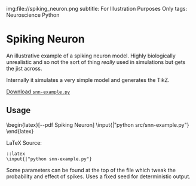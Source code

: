 img:file://spiking_neuron.png
subtitle: For Illustration Purposes Only
tags: Neuroscience
      Python

Spiking Neuron
==============

An illustrative example of a spiking neuron model. Highly biologically
unrealistic and so not the sort of thing *really* used in simulations but gets
the jist across.

Internally it simulates a very simple model and generates the TikZ.

[Download `snn-example.py`](file://src/snn-example.py)

Usage
-----

\begin{latex}[--pdf Spiking Neuron]
	\input{|"python src/snn-example.py"}
\end{latex}

LaTeX Source:

	::latex
	\input{|"python snn-example.py"}

Some parameters can be found at the top of the file which tweak the probability
and effect of spikes. Uses a fixed seed for deterministic output.
